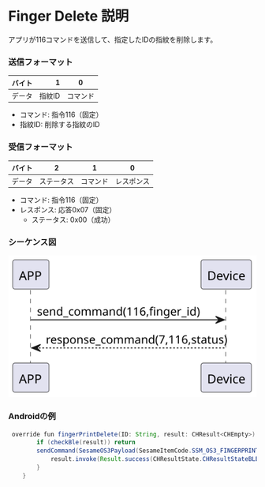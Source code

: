 # Finger Delete 説明
アプリが116コマンドを送信して、指定したIDの指紋を削除します。

### 送信フォーマット

|  バイト  | 1|    0     |
|:------:|---:|:--------:|
| データ   | 指紋ID|  コマンド |

- コマンド: 指令116（固定）
- 指紋ID: 削除する指紋のID

### 受信フォーマット
| バイト  |        2   |     1     |     0      |
|:---:|:-----------:|:----:|:---------:|
| データ |  ステータス | コマンド |レスポンス   |
- コマンド: 指令116（固定）
- レスポンス: 応答0x07（固定）
  - ステータス: 0x00（成功）

### シーケンス図
![アイコン](finger_delete.svg)

### Androidの例
```java
 override fun fingerPrintDelete(ID: String, result: CHResult<CHEmpty>) {
        if (checkBle(result)) return
        sendCommand(SesameOS3Payload(SesameItemCode.SSM_OS3_FINGERPRINT_DELETE.value, ID.hexStringToByteArray())) {
            result.invoke(Result.success(CHResultState.CHResultStateBLE(CHEmpty())))
        }
    }
